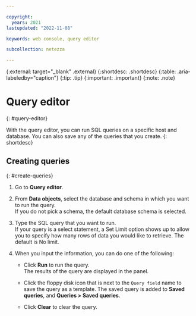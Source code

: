 ```yaml
---

copyright:
  years: 2021
lastupdated: "2022-11-08"

keywords: web console, query editor

subcollection: netezza

---
```


{:external: target="_blank" .external}
{:shortdesc: .shortdesc}
{:table: .aria-labeledby="caption"}
{:tip: .tip}
{:important: .important}
{:note: .note}

# Query editor
{: #query-editor}

With the query editor, you can run SQL queries on a specific host and database. You can also save any of the queries that you create.
{: shortdesc}

## Creating queries
{: #create-queries}

1. Go to **Query editor**.
1. From **Data objects**, select the database and schema in which you want to run the query.  
   If you do not pick a schema, the default database schema is selected.

1. Type the SQL query that you want to run.  
   If your query is a select statement, a Set Limit option shows up to allow you to specify how many rows of data you would like to retrieve. The default is No limit.

1. When you input the information, you can do one of the following:

   - Click **Run** to run the query.  
      The results of the query are displayed in the panel.

   - Click the floppy disk icon that is next to the `Query field` name to save the query as a template.
      The saved query is added to **Saved queries**, and **Queries > Saved queries**.

   - Click **Clear** to clear the query.
